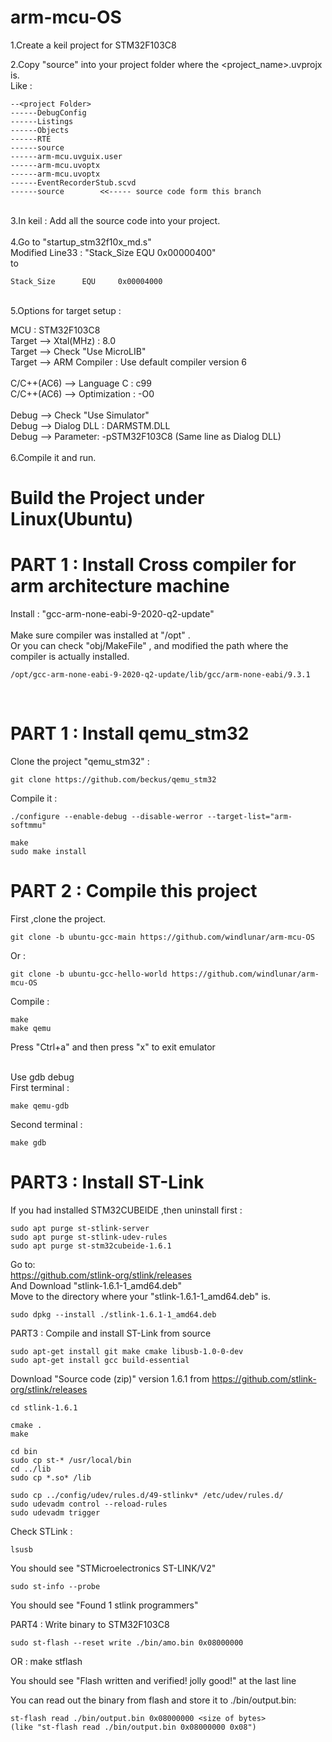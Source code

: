 # arm-mcu-OS

1.Create a keil project for STM32F103C8
<br>

2.Copy "source" into your project folder where the <project_name>.uvprojx is.
<br>
Like :

    --<project Folder>
    ------DebugConfig
    ------Listings
    ------Objects
    ------RTE
    ------source
    ------arm-mcu.uvguix.user
    ------arm-mcu.uvoptx
    ------arm-mcu.uvoptx
    ------EventRecorderStub.scvd
    ------source        <<----- source code form this branch

<br>
3.In keil : Add all the source code into your project.
<br>
<br>
4.Go to "startup_stm32f10x_md.s"

<br>
Modified Line33 : "Stack_Size      EQU     0x00000400"
<br>
to

    Stack_Size      EQU     0x00004000

<br>
5.Options for target setup :

MCU : STM32F103C8
<br>
Target --> Xtal(MHz) : 8.0
<br>
Target --> Check "Use MicroLIB"
<br>
Target --> ARM Compiler : Use default compiler version 6
<br>
<br>
C/C++(AC6) --> Language C : c99
<br>
C/C++(AC6) --> Optimization : -O0
<br>
<br>
Debug --> Check "Use Simulator"
<br>
Debug --> Dialog DLL : DARMSTM.DLL
<br>
Debug --> Parameter: -pSTM32F103C8 (Same line as Dialog DLL)
<br>
<br>
6.Compile it and run.





# Build the Project under Linux(Ubuntu)

PART 1 : Install Cross compiler for arm architecture machine
=

Install : "gcc-arm-none-eabi-9-2020-q2-update" 
<br><br>
Make sure compiler was installed at "/opt" .<br> 
Or you can check "obj/MakeFile" , and modified the path where the compiler is actually installed.<br>

	/opt/gcc-arm-none-eabi-9-2020-q2-update/lib/gcc/arm-none-eabi/9.3.1
<br>


PART 1 : Install qemu_stm32
=
Clone the project "qemu_stm32" :

    git clone https://github.com/beckus/qemu_stm32

Compile it :

    ./configure --enable-debug --disable-werror --target-list="arm-softmmu"

    make
    sudo make install


PART 2 : Compile this project
=

First ,clone the project. 

    git clone -b ubuntu-gcc-main https://github.com/windlunar/arm-mcu-OS

Or :

    git clone -b ubuntu-gcc-hello-world https://github.com/windlunar/arm-mcu-OS

Compile :

    make
    make qemu

Press "Ctrl+a" and then press "x" to exit emulator

<br>
Use gdb debug
<br>
First terminal :

    make qemu-gdb

Second terminal :

    make gdb
    

PART3 : Install ST-Link
=

If you had installed STM32CUBEIDE ,then uninstall first :

    sudo apt purge st-stlink-server
    sudo apt purge st-stlink-udev-rules
    sudo apt purge st-stm32cubeide-1.6.1

Go to:
<br>
https://github.com/stlink-org/stlink/releases
<br>
And Download "stlink-1.6.1-1_amd64.deb"
<br>
Move to the directory where your "stlink-1.6.1-1_amd64.deb" is.

    sudo dpkg --install ./stlink-1.6.1-1_amd64.deb



PART3 : Compile and install ST-Link from source

    sudo apt-get install git make cmake libusb-1.0-0-dev
    sudo apt-get install gcc build-essential

Download "Source code (zip)"  version 1.6.1 from https://github.com/stlink-org/stlink/releases

    cd stlink-1.6.1

    cmake .
    make

    cd bin
    sudo cp st-* /usr/local/bin
    cd ../lib
    sudo cp *.so* /lib

    sudo cp ../config/udev/rules.d/49-stlinkv* /etc/udev/rules.d/
    sudo udevadm control --reload-rules
    sudo udevadm trigger

Check STLink :

    lsusb

You should see "STMicroelectronics ST-LINK/V2"

    sudo st-info --probe

You should see "Found 1 stlink programmers"


PART4 : Write binary to STM32F103C8

    sudo st-flash --reset write ./bin/amo.bin 0x08000000
 
OR :
    make stflash

You should see "Flash written and verified! jolly good!" at the last line


You can read out the binary from flash and store it to ./bin/output.bin:

    st-flash read ./bin/output.bin 0x08000000 <size of bytes>
    (like "st-flash read ./bin/output.bin 0x08000000 0x08")
